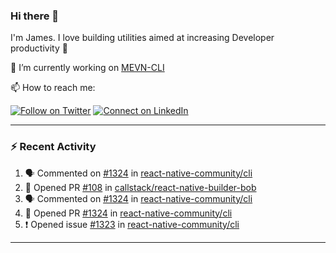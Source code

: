 ### Hi there 👋

I'm James. I love building utilities aimed at increasing Developer productivity :raised_hands: 

🔭 I’m currently working on [MEVN-CLI](https://github.com/madlabsinc/mevn-cli)

📫 How to reach me:

[![Follow on Twitter](https://img.shields.io/badge/--twitter?label=Twitter&logo=Twitter&style=social)](https://twitter.com/james_madhacks) [![Connect on LinkedIn](https://img.shields.io/badge/--linkedin?label=LinkedIn&logo=LinkedIn&style=social)](https://www.linkedin.com/in/jamesgeorge007)

---

### :zap: Recent Activity

<!--START_SECTION:activity-->
1. 🗣 Commented on [#1324](https://github.com/react-native-community/cli/issues/1324) in [react-native-community/cli](https://github.com/react-native-community/cli)
2. 💪 Opened PR [#108](https://github.com/callstack/react-native-builder-bob/pull/108) in [callstack/react-native-builder-bob](https://github.com/callstack/react-native-builder-bob)
3. 🗣 Commented on [#1324](https://github.com/react-native-community/cli/issues/1324) in [react-native-community/cli](https://github.com/react-native-community/cli)
4. 💪 Opened PR [#1324](https://github.com/react-native-community/cli/pull/1324) in [react-native-community/cli](https://github.com/react-native-community/cli)
5. ❗️ Opened issue [#1323](https://github.com/react-native-community/cli/issues/1323) in [react-native-community/cli](https://github.com/react-native-community/cli)
<!--END_SECTION:activity-->

---

<!--
**jamesgeorge007/jamesgeorge007** is a ✨ _special_ ✨ repository because its `README.md` (this file) appears on your GitHub profile.

Here are some ideas to get you started:

- 🌱 I’m currently learning ...
- 👯 I’m looking to collaborate on ...
- 🤔 I’m looking for help with ...
- 💬 Ask me about ...
- 😄 Pronouns: ...
- ⚡ Fun fact: ...
-->
